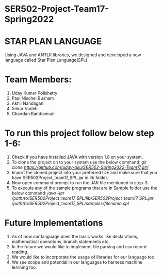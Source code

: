 # SER502-Project-Team17-Spring2022
# STAR PLAN LANGUAGE

Using JAVA and ANTLR libraries, we designed and developed a new language called Star Plan Language(SPL)

# Team Members:
1. Uday Kumar Polishetty
2. Paul Nischel Busham
3. Akhil Nandagani
4. Srikar Vodeti
5. Chandan Bandlamudi

# To run this project follow below step 1-6:
1) Check if you have installed JAVA with version 1.8 on your system.
2) To clone the project on to your system use the below command:
   *git clone https://github.com/uday-asu/SER502-Spring2022-Team17.git/*
3) Import the cloned project into your preferred IDE and make sure that you have SER502Project_team17_SPL.jar in lib
   folder.
4) Now open command prompt to run the JAR file mentioned in step-3.
5) To execute any of the sample programs that are in Sample folder use the below command:
   *java -jar /path/to/SER502Project_team17_SPL/lib/SER502Project_team17_SPL.jar /path/to/SER502Project_team17_SPL/samples/filename.spl*

# Future Implementations
1) As of now our language does the basic works like declarations, mathematical operations, branch statements etc,
2) In the future we would like to implement file parsing and csv record reading. 
3) We would like to incorporate the usage of libraries for our language too. 
4) We see scope and potential in our languages to harness machine learning too.

